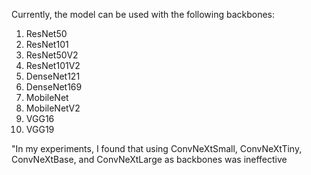 Currently, the model can be used with the following backbones:

1. ResNet50
2. ResNet101
3. ResNet50V2
4. ResNet101V2
5. DenseNet121
6. DenseNet169
7. MobileNet
8. MobileNetV2
9. VGG16
10. VGG19

"In my experiments, I found that using ConvNeXtSmall, ConvNeXtTiny, ConvNeXtBase, and ConvNeXtLarge as backbones was ineffective
